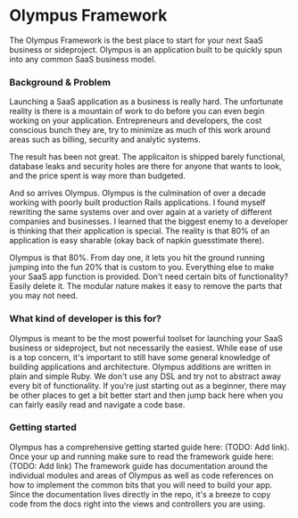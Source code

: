 # Olympus Framework

The Olympus Framework is the best place to start for your next SaaS business
or sideproject. Olympus is an application built to be quickly spun into any
common SaaS business model. 


### Background & Problem

Launching a SaaS application as a business is really hard. The unfortunate 
reality is there is a mountain of work to do before you can even begin working
on your application. Entrepreneurs and developers, the cost conscious bunch
they are, try to minimize as much of this work around areas such as billing,
security and analytic systems. 

The result has been not great. The applicaiton is shipped barely 
functional, database leaks and security holes are there for anyone that wants
to look, and the price spent is way more than budgeted. 

And so arrives Olympus. Olympus is the culmination of over a decade working 
with poorly built production Rails applications. I found myself rewriting
the same systems over and over again at a variety of different companies and
businesses. I learned that the biggest enemy to a developer is thinking that
their application is special. The reality is that 80% of an application is 
easy sharable (okay back of napkin guesstimate there). 

Olympus is that 80%. From day one, it lets you hit the ground running jumping
into the fun 20% that is custom to you. Everything else to make your SaaS app
function is provided. Don't need certain bits of functionality? Easily delete
it. The modular nature makes it easy to remove the parts that you may not need.

### What kind of developer is this for?

Olympus is meant to be the most powerful toolset for launching your SaaS
business or sideproject, but not necessarily the easiest. While 
ease of use is a top concern, it's important to still have some 
general knowledge of building applications and architecture. 
Olympus additions are written in plain and simple Ruby. We
don't use any DSL and try not to abstract away every bit of functionality. If
you're just starting out as a beginner, there may be other places to get a bit
better start and then jump back here when you can fairly easily read and 
navigate a code base. 

### Getting started

Olympus has a comprehensive getting started guide here: (TODO: Add link). 
Once your up and running make sure to read the framework guide here: (TODO: Add link)
The framework guide has documentation around the individual modules and areas
of Olympus as well as code references on how to implement the common bits that
you will need to build your app. Since the documentation lives directly in the
repo, it's a breeze to copy code from the docs right into the views and 
controllers you are using. 
